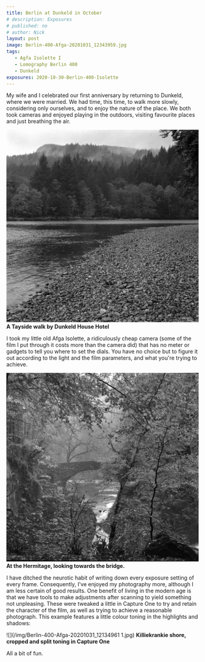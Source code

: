 ```yaml
---
title: Berlin at Dunkeld in October
# description: Exposures
# published: no
# author: Nick
layout: post
image: Berlin-400-Afga-20201031_12343959.jpg
tags:
   - Agfa Isolette I
   - Lomography Berlin 400
   - Dunkeld
exposures: 2020-10-30-Berlin-400-Isolette
---
```


My wife and I celebrated our first anniversary by returning to Dunkeld, where we were married. We had time, this time, to walk more slowly, considering only ourselves, and to enjoy the nature of the place. We both took cameras and enjoyed playing in the outdoors, visiting favourite places and just breathing the air.

![](/img/Berlin-400-Afga-20201031_12034276.jpg)
**A Tayside walk by Dunkeld House Hotel**

I took my little old Afga Isolette, a ridiculously cheap camera (some of the film I put through it costs more than the camera did) that has no meter or gadgets to tell you where to set the dials. You have no choice but to figure it out according to the light and the film parameters, and what you're trying to achieve. 

![](/img/Berlin-400-Afga-20201031_12353688.jpg)
**At the Hermitage, looking towards the bridge.**

I have ditched the neurotic habit of writing down every exposure setting of every frame. Consequently, I've enjoyed my photography more, although I am less certain of good results. One benefit of living in the modern age is that we have tools to make adjustments after scanning to yield something not unpleasing. These were tweaked a little in Capture One to try and retain the character of the film, as well as trying to achieve a reasonable photograph. This example features a little colour toning in the highlights and shadows:

![](/img/Berlin-400-Afga-20201031_12134961 1.jpg)
**Killiekrankie shore, cropped and split toning in Capture One**

All a bit of fun.